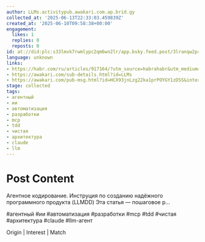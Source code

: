 ```yaml
---
author: LLMs.activitypub.awakari.com.ap.brid.gy
collected_at: '2025-06-13T22:33:03.459839Z'
created_at: '2025-06-10T09:58:38+00:00'
engagement:
  likes: 1
  replies: 0
  reposts: 0
id: at://did:plc:s33lmvk7rwmlypc2qm6wn2lr/app.bsky.feed.post/3lranqw2prmn2
language: unknown
links:
- https://habr.com/ru/articles/917164/?utm_source=habrahabr&utm_medium=rss&utm_campaign=917164
- https://awakari.com/sub-details.html?id=LLMs
- https://awakari.com/pub-msg.html?id=HCX93jnLzg22ka1prPOYGY1zDSS&interestId=LLMs
stage: collected
tags:
- агентный
- ии
- автоматизация
- разработки
- mcp
- tdd
- чистая
- архитектура
- claude
- llm
---
```


# Post Content

Агентное кодирование. Инструция по созданию надёжного программного продукта (LLMDD) Эта статья — пошаговое р...

#агентный #ии #автоматизация #разработки #mcp #tdd #чистая #архитектура #claude #llm-агент

Origin | Interest | Match